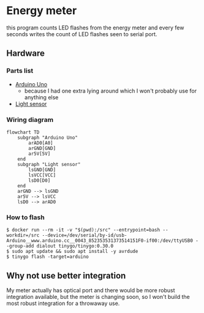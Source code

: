 Energy meter
============

this program counts LED flashes from the energy meter and every few seconds writes the count of LED flashes seen to serial port.


Hardware
--------

### Parts list

- [Arduino Uno](https://tinygo.org/docs/reference/microcontrollers/arduino/)
	* because I had one extra lying around which I won't probably use for anything else
- [Light sensor](https://www.amazon.de/-/en/dp/B07DJ4LHTR)


### Wiring diagram

```mermaid
flowchart TD
    subgraph "Arduino Uno"
        arAD0[A0]
        arGND[GND]
        ar5V[5V]
    end
    subgraph "Light sensor"
        lsGND[GND]
        lsVCC[VCC]
        lsD0[D0]
    end
    arGND --> lsGND
    ar5V --> lsVCC
    lsD0 --> arAD0
```


### How to flash

```console
$ docker run --rm -it -v "$(pwd):/src" --entrypoint=bash --workdir=/src --device=/dev/serial/by-id/usb-Arduino__www.arduino.cc__0043_852353531373514151F0-if00:/dev/ttyUSB0 --group-add dialout tinygo/tinygo:0.30.0
$ sudo apt update && sudo apt install -y avrdude
$ tinygo flash -target=arduino
```


Why not use better integration
------------------------------

My meter actually has optical port and there would be more robust integration available, but the meter
is changing soon, so I won't build the most robust integration for a throwaway use.
